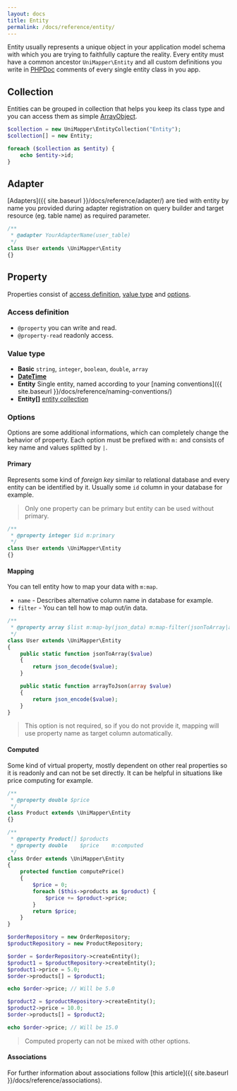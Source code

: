 ```yaml
---
layout: docs
title: Entity
permalink: /docs/reference/entity/
---
```


Entity usually represents a unique object in your application model schema with which you are trying to faithfully capture the reality. Every entity must have a common ancestor `UniMapper\Entity` and all custom definitions you write in [PHPDoc](http://en.wikipedia.org/wiki/PHPDoc) comments of every single entity class in you app.

## Collection
Entities can be grouped in collection that helps you keep its class type and you can access them as simple [ArrayObject](http://php.net/manual/en/class.arrayobject.php).

~~~ php
$collection = new UniMapper\EntityCollection("Entity");
$collection[] = new Entity;

foreach ($collection as $entity) {
    echo $entity->id;
}
~~~

## Adapter
[Adapters]({{ site.baseurl }}/docs/reference/adapter/) are tied with entity by name you provided during adapter registration on query builder and target resource (eg. table name) as required parameter.

~~~ php
/**
 * @adapter YourAdapterName(user_table)
 */
class User extends \UniMapper\Entity
{}
~~~

## Property
Properties consist of [access definition](#access-definition), [value type](#value-type) and [options](#options).

### Access definition

- `@property` you can write and read.
- `@property-read` readonly access.

### Value type

- **Basic** `string`, `integer`, `boolean`, `double`, `array`
- **[DateTime](http://www.php.net/manual/en/class.datetime.php)**
- **Entity** Single entity, named according to your [naming conventions]({{ site.baseurl }}/docs/reference/naming-conventions/)
- **Entity\[\]** [entity collection](#collection)

### Options
Options are some additional informations, which can completely change the behavior of property. Each option must be prefixed with `m:` and consists of key name and values splitted by `|`.


#### Primary
Represents some kind of *foreign key* similar to relational database and every entity can be identified by it. Usually some `id` column in your database for example.

> Only one property can be primary but entity can be used without primary.

~~~ php
/**
 * @property integer $id m:primary
 */
class User extends \UniMapper\Entity
{}
~~~

#### Mapping
You can tell entity how to map your data with `m:map`.

- `name` - Describes alternative column name in database for example.
- `filter` - You can tell how to map out/in data.

~~~ php
/**
 * @property array $list m:map-by(json_data) m:map-filter(jsonToArray|arrayToJson)
 */
class User extends \UniMapper\Entity
{
    public static function jsonToArray($value)
    {
        return json_decode($value);
    }

    public static function arrayToJson(array $value)
    {
        return json_encode($value);
    }
}
~~~

> This option is not required, so if you do not provide it, mapping will use property name as target column automatically. 

#### Computed
Some kind of virtual property, mostly dependent on other real properties so it is readonly and can not be set directly. It can be helpful in situations like price computing for example.

~~~ php
/**
 * @property double $price
 */
class Product extends \UniMapper\Entity
{}

/**
 * @property Product[] $products
 * @property double    $price    m:computed
 */
class Order extends \UniMapper\Entity
{
    protected function computePrice()
    {
    	$price = 0;
    	foreach ($this->products as $product) {
    	    $price += $product->price;
    	}
        return $price;
    }
}

$orderRepository = new OrderRepository;
$productRepository = new ProductRepository;

$order = $orderRepository->createEntity();
$product1 = $productRepository->createEntity();
$product1->price = 5.0;
$order->products[] = $product1;

echo $order->price; // Will be 5.0

$product2 = $productRepository->createEntity();
$product2->price = 10.0;
$order->products[] = $product2;

echo $order->price; // Will be 15.0
~~~

> Computed property can not be mixed with other options.

#### Associations
For further information about associations follow [this article]({{ site.baseurl }}/docs/reference/associations).